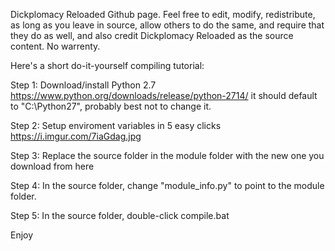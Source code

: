 Dickplomacy Reloaded Github page. 
Feel free to edit, modify, redistribute, as long as you leave in source, allow others to do the same, and require that they do as well, and also credit Dickplomacy Reloaded as the source content. No warrenty. 

Here's a short do-it-yourself compiling tutorial: 

Step 1: Download/install Python 2.7 https://www.python.org/downloads/release/python-2714/ it should default to "C:\Python27", probably best not to change it.

Step 2: Setup enviroment variables in 5 easy clicks https://i.imgur.com/7iaGdag.jpg

Step 3: Replace the source folder in the module folder with the new one you download from here

Step 4: In the source folder, change "module_info.py" to point to the module folder.

Step 5: In the source folder, double-click compile.bat

Enjoy
